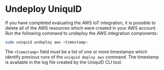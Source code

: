 # Undeploy UniquID

If you have completed evaluating the AWS IoT integration, it is possible to delete all of the AWS resources which were created in your AWS account. Run the following command to undeploy the AWS integration components:

```bash
sudo uniquid undeploy aws <timestamp>
```

The `<timestamp>` field must be a list of one or more timestamps which identify previous runs of the `uniquid deploy aws` command. The timestamp is available in the log file created by the UniquID CLI tool.

